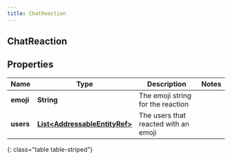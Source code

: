 ```yaml
---
title: ChatReaction
---
```

## ChatReaction


## Properties

| Name | Type | Description | Notes |
| ------------ | ------------- | ------------- | ------------- |
| **emoji** | <!----><!---->**String**<!----> | The emoji string for the reaction |  |
| **users** | <!----><!---->[**List&lt;AddressableEntityRef&gt;**](AddressableEntityRef.html)<!----> | The users that reacted with an emoji |  |
{: class="table table-striped"}



